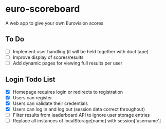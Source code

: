 # euro-scoreboard
A web app to give your own Eurovision scores

## To Do
- [ ] Implement user handling (it will be held together with duct tape)
- [ ] Improve display of scores/results
- [ ] Add dynamic pages for viewing full results per user

## Login Todo List
- [x] Homepage requires login or redirects to registration
- [x] Users can register
- [x] Users can validate their credentials
- [x] Users can log in and log out (session data correct throughout)
- [ ] Filter results from leaderboard API to ignore user storage entries
- [ ] Replace all instances of localStorage[name] with session['username']
